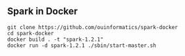 ## Spark in Docker

```
git clone https://github.com/ouinformatics/spark-docker
cd spark-docker
docker build . -t "spark-1.2.1"
docker run -d spark-1.2.1 ./sbin/start-master.sh
```
